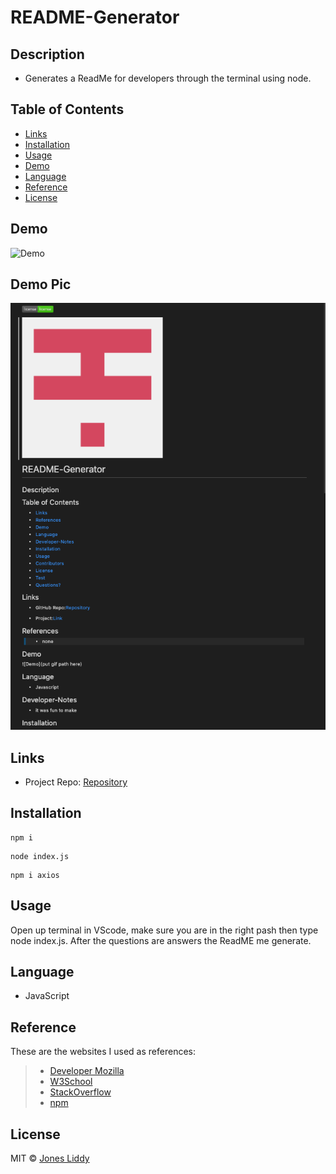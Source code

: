 # README-Generator

## Description
* Generates a ReadMe for developers through the terminal using node.

## Table of Contents

* [Links](#Links)
* [Installation](#Installation)
* [Usage](#Usage)
* [Demo](#Demo)
* [Language](#Language)
* [Reference](#Reference)
* [License](#License)

## Demo

  ![Demo](assets/demo-readme.gif)
  
## Demo Pic

  ![Demo](assets/screenshot.png)

## Links

* Project Repo: [Repository](https://github.com/jonesliddy77/README-Generator)

## Installation
``` 
npm i 
```  
``` 
node index.js 
```
```
npm i axios
```
## Usage
Open up terminal in VScode, make sure you are in the right pash then type node index.js. After the questions are answers the ReadME me generate.

## Language

* JavaScript


## Reference

These are the websites I used as references: 

> - [Developer Mozilla](https://developer.mozilla.org/en-US/)
> - [W3School](https://www.w3schools.com/) 
> - [StackOverflow](https://www.stackoverflow.com/) 
> - [npm](https://www.npmjs.com/) 

## License

MIT © [Jones Liddy](https://github.com/jonesliddy77)



